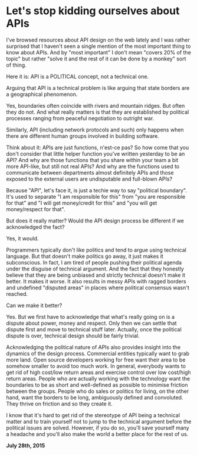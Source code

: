 # Let's stop kidding ourselves about APIs



I've browsed resources about API design on the web lately and I was rather surprised that I haven't seen a single mention of the most important thing to know about APIs. And by "most important" I don't mean "covers 20% of the topic" but rather "solve it and the rest of it can be done by a monkey" sort of thing.

Here it is: API is a POLITICAL concept, not a technical one.

Arguing that API is a technical problem is like arguing that state borders are a geographical phenomenon.

Yes, boundaries often coincide with rivers and mountain ridges. But often they do not. And what really matters is that they are established by political processes ranging from peaceful negotiation to outright war.

Similarly, API (including network protocols and such) only happens when there are different human groups involved in building software.

Think about it: APIs are just functions, n'est-ce pas? So how come that you don't consider that little helper function you've written yesterday to be an API? And why are those functions that you share within your team a bit more API-like, but still not real APIs? And why are the functions used to communicate between departments almost definitely APIs and those exposed to the external users are undisputable and full-blown APIs?

Because "API", let's face it, is just a techie way to say "political boundary". It's used to separate "I am responsible for this" from "you are responsible for that" and "I will get money/credit for this" and "you will get money/respect for that".

But does it really matter? Would the API design process be different if we acknowledged the fact?

Yes, it would.

Programmers typically don't like politics and tend to argue using technical language. But that doesn't make politics go away, it just makes it subconscious. In fact, I am tired of people pushing their political agenda under the disguise of technical argument. And the fact that they honestly believe that they are being unbiased and strictly technical doesn't make it better. It makes it worse. It also results in messy APIs with ragged borders and undefined "disputed areas" in places where political consensus wasn't reached.

Can we make it better?

Yes. But we first have to acknowledge that what's really going on is a dispute about power, money and respect. Only then we can settle that dispute first and move to technical stuff later. Actually, once the political dispute is over, technical design should be fairly trivial.

Acknowledging the political nature of APIs also provides insight into the dynamics of the design process. Commercial entities typically want to grab more land. Open source developers working for free want their area to be somehow smaller to avoid too much work. In general, everybody wants to get rid of high cost/low return areas and exercise control over low cost/high return areas. People who are actually working with the technology want the boundaries to be as short and well-defined as possible to minimise friction between the groups. People who do sales or politics for living, on the other hand, want the borders to be long, ambiguously defined and convoluted. They thrive on friction and so they create it.

I know that it's hard to get rid of the stereotype of API being a technical matter and to train yourself not to jump to the technical argument before the political issues are solved. However, if you do so, you'll save yourself many a headache and you'll also make the world a better place for the rest of us.

**July 28th, 2015**